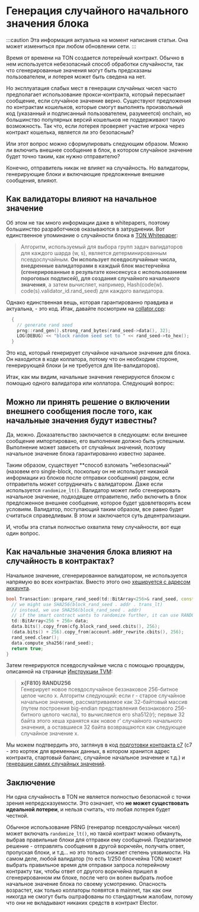# Генерация случайного начального значения блока

:::caution
Эта информация актуальна на момент написания статьи. Она может измениться при любом обновлении сети.
:::

Время от времени на TON создается лотерейный контракт. Обычно в нем используется небезопасный способ обработки случайности, так что сгенерированные значения могут быть предсказаны пользователем, и лотерея может быть сведена на нет.

Но эксплуатация слабых мест в генерации случайных чисел часто предполагает использование прокси-контракта, который пересылает сообщение, если случайное значение верно. Существуют предложения по контрактам кошельков, которые смогут выполнять произвольный код (указанный и подписанный пользователем, разумеется) onchain, но большинство популярных версий кошельков не поддерживают такую возможность. Так что, если лотерея проверяет участие игрока через контракт кошелька, является ли это безопасным?

Или этот вопрос можно сформулировать следующим образом. Можно ли включить внешнее сообщение в блок, в котором случайное значение будет точно таким, как нужно отправителю?

Конечно, отправитель никак не влияет на случайность. Но валидаторы, генерирующие блоки и включающие предложенные внешние сообщения, влияют.

## Как валидаторы влияют на начальное значение

Об этом не так много информации даже в whitepapers, поэтому большинство разработчиков оказываются в затруднении. Вот единственное упоминание о случайности блока в [TON Whitepaper](https://docs.ton.org/ton.pdf):

> Алгоритм, используемый для выбора групп задач валидаторов для каждого шарда (w, s), является детерминированным псевдослучайным. **Он использует псевдослучайные числа, внедренные валидаторами в каждый блок мастерчейна (сгенерированные в результате консенсуса с использованием пороговых подписей), для создания случайного начального значения**, а затем вычисляет, например, Hash(code(w). code(s).validator_id.rand_seed) для каждого валидатора.

Однако единственная вещь, которая гарантированно правдива и актуальна, - это код. Итак, давайте посмотрим на [collator.cpp](https://github.com/ton-blockchain/ton/blob/f59c363ab942a5ddcacd670c97c6fbd023007799/validator/impl/collator.cpp#L1590):

```cpp
  {
    // generate rand seed
    prng::rand_gen().strong_rand_bytes(rand_seed->data(), 32);
    LOG(DEBUG) << "block random seed set to " << rand_seed->to_hex();
  }
```

Это код, который генерирует случайное начальное значение для блока. Он находится в коде коллатора, потому что он необходим стороне, генерирующей блоки (и не требуется для lite-валидаторов).

Итак, как мы видим, начальные значения генерируются блоком с помощью одного валидатора или коллатора. Следующий вопрос:

## Можно ли принять решение о включении внешнего сообщения после того, как начальные значения будут известны?

Да, можно. Доказательство заключается в следующем: если внешнее сообщение импортировано, его выполнение должно быть успешным. Выполнение может зависеть от случайных значений, поэтому начальное значение блока гарантированно известно заранее.

Таким образом, существует \*\*способ взломать "небезопасный" (назовем его single-block, поскольку он не использует никакой информации из блоков после отправки сообщения) рандом, если отправитель может сотрудничать с валидатором. Даже если используется `randomize_lt()`. Валидатор может либо сгенерировать начальное значение, подходящее отправителю, либо включить в блок предложенное внешнее сообщение, которое будет удовлетворять всем условиям. Валидатор, поступающий таким образом, все равно будет считаться справедливым. В этом и заключается суть децентрализации.

И, чтобы эта статья полностью охватила тему случайности, вот еще один вопрос.

## Как начальные значения блока влияют на случайность в контрактах?

Начальное значение, сгенерированное валидатором, не используется напрямую во всех контрактах. Вместо этого оно [хешируется с адресом аккаунта](https://github.com/ton-blockchain/ton/blob/f59c363ab942a5ddcacd670c97c6fbd023007799/crypto/block/transaction.cpp#L876).

```cpp
bool Transaction::prepare_rand_seed(td::BitArray<256>& rand_seed, const ComputePhaseConfig& cfg) const {
  // we might use SHA256(block_rand_seed . addr . trans_lt)
  // instead, we use SHA256(block_rand_seed . addr)
  // if the smart contract wants to randomize further, it can use RANDOMIZE instruction
  td::BitArray<256 + 256> data;
  data.bits().copy_from(cfg.block_rand_seed.cbits(), 256);
  (data.bits() + 256).copy_from(account.addr_rewrite.cbits(), 256);
  rand_seed.clear();
  data.compute_sha256(rand_seed);
  return true;
}
```

Затем генерируются псевдослучайные числа с помощью процедуры, описанной на странице [Инструкции TVM](/v3/documentation/tvm/instructions#F810):

> **x\{F810} RANDU256**\
> Генерирует новое псевдослучайное беззнаковое 256-битное целое число x. Алгоритм следующий: если r - старое случайное начальное значение, рассматриваемое как 32-байтовый массив (путем построения big-endian представления беззнакового 256-битного целого числа), то вычисляется его sha512(r); первые 32 байта этого хеша хранятся как новое r' случайного начального значения, а оставшиеся 32 байта возвращаются как следующее случайное значение x.

Мы можем подтвердить это, заглянув в код [подготовки контракта c7](https://github.com/ton-blockchain/ton/blob/master/crypto/block/transaction.cpp#L903) (c7 - это кортеж для временных данных, в котором хранится адрес контракта, стартовый баланс, случайное начальное значение и т.д.) и [генерации самих случайных значений](https://github.com/ton-blockchain/ton/blob/master/crypto/vm/tonops.cpp#L217-L268).

## Заключение

Ни одна случайность в TON не является полностью безопасной с точки зрения непредсказуемости. Это означает, что **не может существовать идеальной лотереи**, и нельзя считать, что любая лотерея будет честной.

Обычное использование PRNG (генератор псевдослучайных чисел) может включать `randomize_lt()`, но такой контракт можно обмануть, выбрав правильные блоки для отправки ему сообщений. Предлагаемое решение - отправлять сообщения в другой воркчейн, получать ответ, пропуская блоки, и т.д... но это только снижает степень уязвимости. На самом деле, любой валидатор (то есть 1/250 блокчейна TON) может выбрать правильное время для отправки запроса лотерейному контракту так, чтобы ответ от другого воркчейна пришел в сгенерированном им блоке, после чего он волен выбрать любое начальное значение блока по своему усмотрению. Опасность возрастет, как только коллаторы появятся в mainnet, так как они никогда не смогут быть оштрафованы по стандартным жалобам, потому что они не вкладывают никаких средств в контракт Elector.

<!-- TODO: find an example contract using random without any additions, show how to find result of RANDU256 knowing block random seed (implies link on dton.io to show generated value) -->

<!-- TODO: next article. "Let's proceed to writing tool that will exploit this. It will be attached to validator and put proposed external messages in blocks satisfying some conditions - provided some fee is paid." -->

